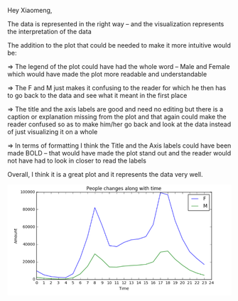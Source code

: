 Hey Xiaomeng,

The data is represented in the right way – and the visualization represents the interpretation of the data

The addition to the plot that could be needed to make it more intuitive would be:

=> The legend of the plot could have had the whole word – Male and Female which would have made the plot more readable and understandable

=> The F and M just makes it confusing to the reader for which he then has to go back to the data and see what it meant in the first place

=> The title and the axis labels are good and need no editing but there is a caption or explanation missing from the plot and that again could make the reader confused so as to make him/her go back and look at the data instead of just visualizing it on a whole

=> In terms of formatting I think the Title and the Axis labels could have been made BOLD – that would have made the plot stand out and the reader would not have had to look in closer to read the labels

Overall, I think it is a great plot and it represents the data very well.

![](Plot_image_xd515.PNG)

